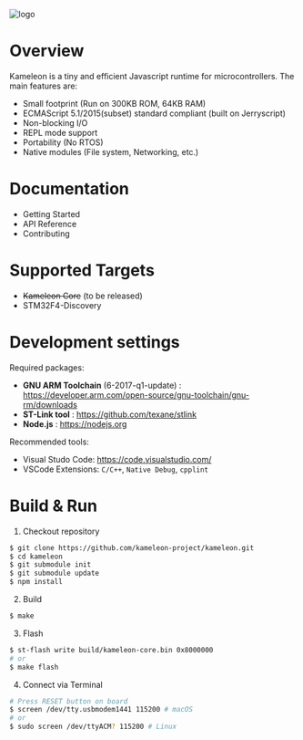 ![logo](https://github.com/kameleon-project/kameleon/blob/master/logo.png?raw=true)

Overview
========

Kameleon is a tiny and efficient Javascript runtime for microcontrollers. The main features are:

* Small footprint (Run on 300KB ROM, 64KB RAM)
* ECMAScript 5.1/2015(subset) standard compliant (built on Jerryscript)
* Non-blocking I/O
* REPL mode support
* Portability (No RTOS)
* Native modules (File system, Networking, etc.)

Documentation
=============

* Getting Started
* API Reference
* Contributing

Supported Targets
=================

* ~~Kameleon Core~~ (to be released)
* STM32F4-Discovery


Development settings
====================

Required packages:
* __GNU ARM Toolchain__ (6-2017-q1-update) : https://developer.arm.com/open-source/gnu-toolchain/gnu-rm/downloads
* __ST-Link tool__ : https://github.com/texane/stlink
* __Node.js__ : https://nodejs.org

Recommended tools:
* Visual Studo Code: https://code.visualstudio.com/
* VSCode Extensions: `C/C++`, `Native Debug`, `cpplint`

Build & Run
===========

1. Checkout repository

```sh
$ git clone https://github.com/kameleon-project/kameleon.git
$ cd kameleon
$ git submodule init
$ git submodule update
$ npm install
```

2. Build

```sh
$ make
```

3. Flash

```sh
$ st-flash write build/kameleon-core.bin 0x8000000
# or
$ make flash
```

4. Connect via Terminal

```sh
# Press RESET button on board
$ screen /dev/tty.usbmodem1441 115200 # macOS
# or
$ sudo screen /dev/ttyACM? 115200 # Linux
```
